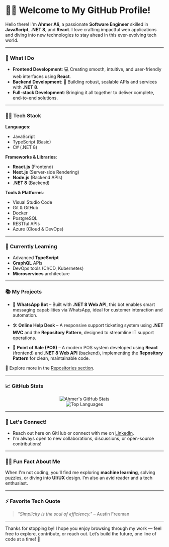 # 👨‍💻 Welcome to My GitHub Profile!

Hello there! I'm **Ahmer Ali**, a passionate **Software Engineer** skilled in **JavaScript**, **.NET 8**, and **React**. I love crafting impactful web applications and diving into new technologies to stay ahead in this ever-evolving tech world.

---

### 🚀 **What I Do**
- **Frontend Development**: 💻 Creating smooth, intuitive, and user-friendly web interfaces using **React**.
- **Backend Development**: 🔧 Building robust, scalable APIs and services with **.NET 8**.
- **Full-stack Development**: Bringing it all together to deliver complete, end-to-end solutions.

---

### 🧑‍💻 **Tech Stack**

**Languages**:
- JavaScript
- TypeScript (Basic)
- C# (.NET 8)

**Frameworks & Libraries**:
- **React.js** (Frontend)
- **Next.js** (Server-side Rendering)
- **Node.js** (Backend APIs)
- **.NET 8** (Backend)

**Tools & Platforms**:
- Visual Studio Code
- Git & GitHub
- Docker
- PostgreSQL
- RESTful APIs
- Azure (Cloud & DevOps)

---

### 🔧 **Currently Learning**
- Advanced **TypeScript**
- **GraphQL** APIs
- DevOps tools (CI/CD, Kubernetes)
- **Microservices** architecture

---

### 📚 **My Projects**

- 🤖 **WhatsApp Bot** – Built with **.NET 8 Web API**, this bot enables smart messaging capabilities via WhatsApp, ideal for customer interaction and automation.

- 🛠️ **Online Help Desk** – A responsive support ticketing system using **.NET MVC** and the **Repository Pattern**, designed to streamline IT support operations.

- 🛒 **Point of Sale (POS)** – A modern POS system developed using **React** (frontend) and **.NET 8 Web API** (backend), implementing the **Repository Pattern** for clean, maintainable code.

🔗 Explore more in the [Repositories section](https://github.com/AhmerAli1813).

---

### 📈 **GitHub Stats**

<p align="center">
  <img src="https://github-readme-stats.vercel.app/api?username=AhmerAli1813&count_private=true&show_icons=true&theme=tokyonight&hide_title=true&hide=prs" alt="Ahmer's GitHub Stats" />
  <br/>
  <img src="https://github-readme-stats.vercel.app/api/top-langs/?username=AhmerAli1813&layout=compact&theme=tokyonight" alt="Top Languages" />
</p>

---

### 💬 **Let's Connect!**
- Reach out here on GitHub or connect with me on [LinkedIn](https://www.linkedin.com/in/AhmerAli1813).
- I'm always open to new collaborations, discussions, or open-source contributions!

---

### 👨‍💻 **Fun Fact About Me**
When I'm not coding, you'll find me exploring **machine learning**, solving puzzles, or diving into **UI/UX** design. I’m also an avid reader and a tech enthusiast.

---

### ⚡️ **Favorite Tech Quote**
> _"Simplicity is the soul of efficiency."_ – Austin Freeman

---

Thanks for stopping by! I hope you enjoy browsing through my work — feel free to explore, contribute, or reach out. Let’s build the future, one line of code at a time! 🚀
